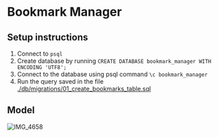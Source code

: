 Bookmark Manager
==========

Setup instructions
----------

1. Connect to `psql`
2. Create database by running `CREATE DATABASE bookmark_manager WITH ENCODING 'UTF8';`
3. Connect to the database using psql command `\c bookmark_manager`
4. Run the query saved in the file [./db/migrations/01_create_bookmarks_table.sql](./db/migrations/01_create_bookmarks_table.sql)


Model
------

![IMG_4658](https://user-images.githubusercontent.com/16557524/58863790-68f61c80-86ab-11e9-85a7-9ac85ae2a4a6.JPG)